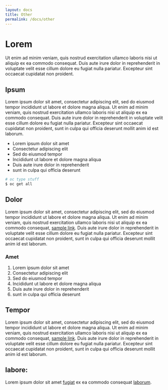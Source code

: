 ```yaml
---
layout: docs
title: Other
permalink: /docs/other
---
```


# Lorem

Ut enim ad minim veniam, quis nostrud exercitation ullamco laboris nisi ut aliquip ex ea commodo consequat. Duis aute irure dolor in reprehenderit in voluptate velit esse cillum dolore eu fugiat nulla pariatur. Excepteur sint occaecat cupidatat non proident.

## Ipsum

Lorem ipsum dolor sit amet, consectetur adipiscing elit, sed do eiusmod tempor incididunt ut labore et dolore magna aliqua. Ut enim ad minim veniam, quis nostrud exercitation ullamco laboris nisi ut aliquip ex ea commodo consequat. Duis aute irure dolor in reprehenderit in voluptate velit esse cillum dolore eu fugiat nulla pariatur. Excepteur sint occaecat cupidatat non proident, sunt in culpa qui officia deserunt mollit anim id est laborum.

* Lorem ipsum dolor sit amet
* Consectetur adipiscing elit
* Sed do eiusmod tempor
* Incididunt ut labore et dolore magna aliqua
* Duis aute irure dolor in reprehenderit
* sunt in culpa qui officia deserunt


```bash
# oc type stuff
$ oc get all
```

## Dolor

Lorem ipsum dolor sit amet, consectetur adipiscing elit, sed do eiusmod tempor incididunt ut labore et dolore magna aliqua. Ut enim ad minim veniam, quis nostrud exercitation ullamco laboris nisi ut aliquip ex ea commodo consequat, [sample link](https://opendatahub.io). Duis aute irure dolor in reprehenderit in voluptate velit esse cillum dolore eu fugiat nulla pariatur. Excepteur sint occaecat cupidatat non proident, sunt in culpa qui officia deserunt mollit anim id est laborum.

### Amet

1. Lorem ipsum dolor sit amet
1. Consectetur adipiscing elit
1. Sed do eiusmod tempor
1. Incididunt ut labore et dolore magna aliqua
1. Duis aute irure dolor in reprehenderit
1. sunt in culpa qui officia deserunt


## Tempor

Lorem ipsum dolor sit amet, consectetur adipiscing elit, sed do eiusmod tempor incididunt ut labore et dolore magna aliqua. Ut enim ad minim veniam, quis nostrud exercitation ullamco laboris nisi ut aliquip ex ea commodo consequat, [sample link](https://opendatahub.io). Duis aute irure dolor in reprehenderit in voluptate velit esse cillum dolore eu fugiat nulla pariatur. Excepteur sint occaecat cupidatat non proident, sunt in culpa qui officia deserunt mollit anim id est laborum.

## labore:

Lorem ipsum dolor sit amet [fugiat](https://opendatahub.io) ex ea commodo consequat [laborum](https://opendatahub.io).
